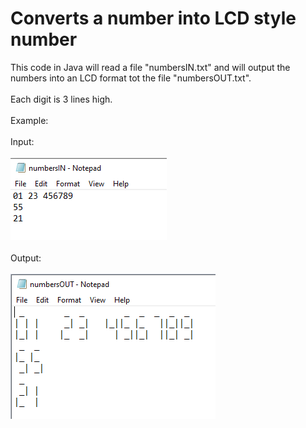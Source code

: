 # Converts a number into LCD style number
This code in Java will read a file "numbersIN.txt" and will output the numbers into an LCD format tot the file "numbersOUT.txt".
<br></br>
Each digit is 3 lines high.
<br></br>
Example:
<br></br>
Input:
<br></br>
<img src="https://github.com/FarcasRares/Numbers_to_LCD/blob/main/Images/in.png">
<br></br>
Output:
<br></br>
<img src="https://github.com/FarcasRares/Numbers_to_LCD/blob/main/Images/out.png">

